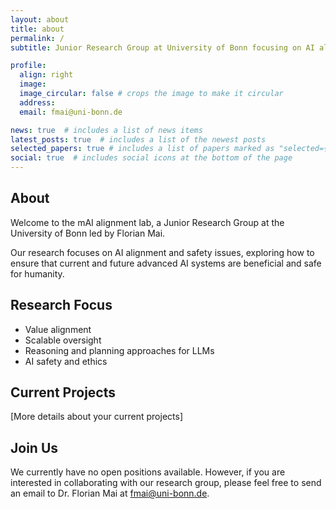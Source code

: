 ```yaml
---
layout: about
title: about
permalink: /
subtitle: Junior Research Group at University of Bonn focusing on AI alignment and safety issues

profile:
  align: right
  image: 
  image_circular: false # crops the image to make it circular
  address: 
  email: fmai@uni-bonn.de

news: true  # includes a list of news items
latest_posts: true  # includes a list of the newest posts
selected_papers: true # includes a list of papers marked as "selected={true}"
social: true  # includes social icons at the bottom of the page
---
```


## About

Welcome to the mAI alignment lab, a Junior Research Group at the University of Bonn led by Florian Mai.

Our research focuses on AI alignment and safety issues, exploring how to ensure that current and future advanced AI systems are beneficial and safe for humanity.

## Research Focus

- Value alignment
- Scalable oversight
- Reasoning and planning approaches for LLMs
- AI safety and ethics

## Current Projects

[More details about your current projects]

## Join Us

We currently have no open positions available. However, if you are interested in collaborating with our research group, please feel free to send an email to Dr. Florian Mai at fmai@uni-bonn.de.
